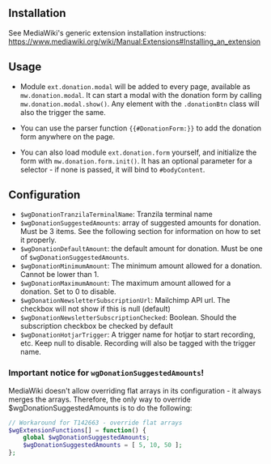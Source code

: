 ## Installation
See MediaWiki's generic extension installation instructions:
https://www.mediawiki.org/wiki/Manual:Extensions#Installing_an_extension

## Usage
- Module `ext.donation.modal` will be added to every page, available as `mw.donation.modal`. It can
start a modal with the donation form by calling `mw.donation.modal.show()`. Any element with the
`.donationBtn` class will also the trigger the same.

- You can use the parser function `{{#DonationForm:}}` to add the donation form anywhere on the page.

- You can also load module `ext.donation.form` yourself, and initialize the form with `mw.donation.form.init()`.
It has an optional parameter for a selector - if none is passed, it will bind to `#bodyContent`.

## Configuration
- `$wgDonationTranzilaTerminalName`: Tranzila terminal name
- `$wgDonationSuggestedAmounts`: array of suggested amounts for donation. Must be 3 items.
   See the following section for information on how to set it properly.
- `$wgDonationDefaultAmount`: the default amount for donation. Must be one of `$wgDonationSuggestedAmounts`.
- `$wgDonationMinimumAmount`: The minimum amount allowed for a donation. Cannot be lower than 1.
- `$wgDonationMaximumAmount`: The maximum amount allowed for a donation. Set to 0 to disable.
- `$wgDonationNewsletterSubscriptionUrl`: Mailchimp API url. The checkbox will not show if this is null (default)
- `$wgDonationNewsletterSubscriptionChecked`: Boolean. Should the subscription checkbox be checked by default
- `$wgDonationHotjarTrigger`: A trigger name for hotjar to start recording, etc. Keep null to disable.
  Recording will also be tagged with the trigger name.

### Important notice for `wgDonationSuggestedAmounts`!
MediaWiki doesn't allow overriding flat arrays in its configuration - it always merges the arrays.
Therefore, the only way to override $wgDonationSuggestedAmounts is to do the following:
```php
// Workaround for T142663 - override flat arrays
$wgExtensionFunctions[] = function() {
	global $wgDonationSuggestedAmounts;
	$wgDonationSuggestedAmounts = [ 5, 10, 50 ];
};
```
